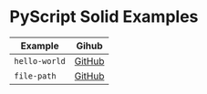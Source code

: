 # PyScript Solid Examples

| Example       | Gihub                    |
| ------------- | ------------------------ |
| `hello-world` | [GitHub](./hello-world/) |
| `file-path`   | [GitHub](./file-path/)   |
